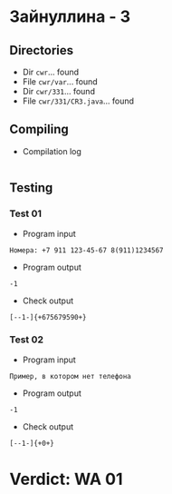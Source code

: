# Зайнуллина - 3
## Directories
- Dir `cwr`... found
- File `cwr/var`... found
- Dir `cwr/331`... found
- File `cwr/331/CR3.java`... found
## Compiling
- Compilation log
```

```
## Testing
### Test 01
- Program input
```
Номера: +7 911 123-45-67 8(911)1234567

```
- Program output
```
-1

```
- Check output
```
[--1-]{+675679590+}

```
### Test 02
- Program input
```
Пример, в котором нет телефона

```
- Program output
```
-1

```
- Check output
```
[--1-]{+0+}

```
# Verdict: WA 01
